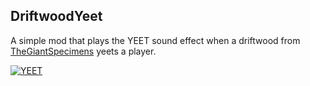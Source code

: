 ## DriftwoodYeet

A simple mod that plays the YEET sound effect when a driftwood from [TheGiantSpecimens](https://thunderstore.io/c/lethal-company/p/XuXiaolan/TheGiantSpecimens/) yeets a player.

[![YEET](https://img.youtube.com/vi/HvE51OfjxIY/0.jpg)](https://www.youtube.com/watch?v=HvE51OfjxIY)